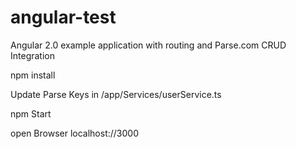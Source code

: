 # angular-test
Angular 2.0 example application with routing and Parse.com CRUD Integration

npm install

Update Parse Keys in /app/Services/userService.ts

npm Start

open Browser  localhost://3000
